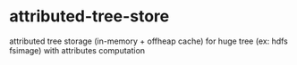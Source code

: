 # attributed-tree-store
attributed tree storage (in-memory + offheap cache) for huge tree (ex: hdfs fsimage) with attributes computation
